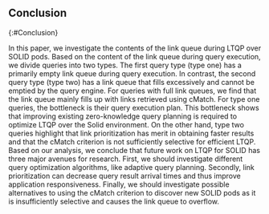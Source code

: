 ## Conclusion
{:#Conclusion}

In this paper, we investigate the contents of the link queue during LTQP over SOLID pods. Based on the content of the link queue during query execution, we divide queries into two types. The first query type (type one) has a primarily empty link queue during query execution. In contrast, the second query type (type two) has a link queue that fills excessively and cannot be emptied by the query engine. For queries with full link queues, we find that the link queue mainly fills up with links retrieved using cMatch. 
For type one queries, the bottleneck is their query execution plan. This bottleneck shows that improving existing zero-knowledge query planning is required to optimize LTQP over the Solid environment. On the other hand, type two queries highlight that link prioritization has merit in obtaining faster results and that the cMatch criterion is not sufficiently selective for efficient LTQP. Based on our analysis, we conclude that future work on LTQP for SOLID has three major avenues for research. First, we should investigate different query optimization algorithms, like adaptive query planning. Secondly, link prioritization can decrease query result arrival times and thus improve application responsiveness. Finally, we should investigate possible alternatives to using the cMatch criterion to discover new SOLID pods as it is insufficiently selective and causes the link queue to overflow. 
